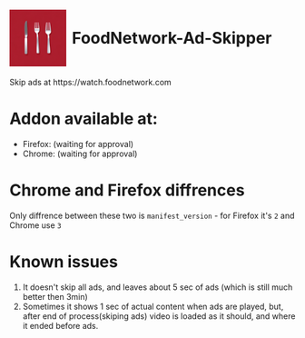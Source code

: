 <h1 style="display: flex; align-items: center;">
  <img src="icon.png" alt="icon" style="width: 100px; height: 100px; margin-right: 10px;">
  FoodNetwork-Ad-Skipper 
</h1>
Skip ads at https://watch.foodnetwork.com


# Addon available at:
- Firefox: (waiting for approval)
- Chrome: (waiting for approval)

# Chrome and Firefox diffrences
Only diffrence between these two is `manifest_version` - for Firefox it's `2` and Chrome use `3`

# Known issues
1. It doesn't skip all ads, and leaves about 5 sec of ads (which is still much better then 3min)
2. Sometimes it shows 1 sec of actual content when ads are played, but, after end of process(skiping ads) video is loaded as it should, and where it ended before ads.
